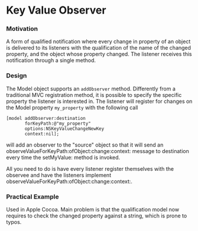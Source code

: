 # Key Value Observer

### Motivation

A form of qualified notification where every change in property of an object
is delivered to its listeners with the qualification of the name of
the changed property, and the object whose property changed. The listener
receives this notification through a single method.


### Design

The Model object supports an `addObserver` method. Differently from a traditional
MVC registration method, it is possible to specify the specific property
the listener is interested in. The listener will register for changes on
the Model property `my_property` with the following call 

```
[model addObserver:destination
       forKeyPath:@"my_property"
       options:NSKeyValueChangeNewKey
       context:nil];
```

will add an observer to the "source" object so that it will send an observeValueForKeyPath:ofObject:change:context: message to destination every time the setMyValue: method is invoked.

All you need to do is have every listener register themselves with the observee and have the listeners implement observeValueForKeyPath:ofObject:change:context:.

### Practical Example

Used in Apple Cocoa. Main problem is that the qualification model now requires to
check the changed property against a string, which is prone to typos.

